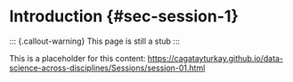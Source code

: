 # Introduction {#sec-session-1}

::: {.callout-warning}
This page is still a stub
:::

This is a placeholder for this content: <https://cagatayturkay.github.io/data-science-across-disciplines/Sessions/session-01.html>

